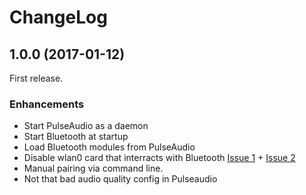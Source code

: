 # ChangeLog

## 1.0.0 (2017-01-12)
First release.

### Enhancements

- Start PulseAudio as a daemon
- Start Bluetooth at startup
- Load Bluetooth modules from PulseAudio
- Disable wlan0 card that interracts with Bluetooth [Issue 1](https://github.com/raspberrypi/linux/issues/1342) + [Issue 2](https://github.com/raspberrypi/linux/issues/1402)
- Manual pairing via command line.
- Not that bad audio quality config in Pulseaudio

